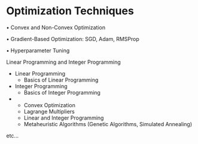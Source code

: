 # Optimization Techniques

• Convex and Non-Convex Optimization

• Gradient-Based Optimization: SGD, Adam, RMSProp

• Hyperparameter Tuning

Linear Programming and Integer Programming

* Linear Programming
  * Basics of Linear Programming
* Integer Programming
  * Basics of Integer Programming
*
  * Convex Optimization
  * Lagrange Multipliers
  * Linear and Integer Programming
  * Metaheuristic Algorithms (Genetic Algorithms, Simulated Annealing)

etc...
